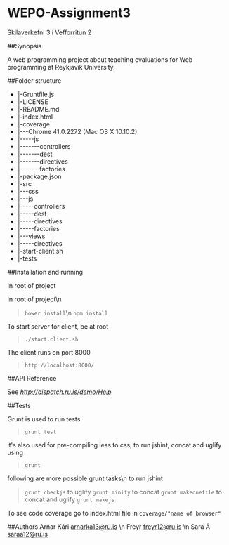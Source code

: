 # WEPO-Assignment3
Skilaverkefni 3 í Vefforritun 2

##Synopsis

A web programming project about teaching evaluations for Web programming at Reykjavik University.

##Folder structure
*   |-Gruntfile.js
*   |-LICENSE
*   |-README.md
*   |-index.html
*   |-coverage
*   |---Chrome 41.0.2272 (Mac OS X 10.10.2)
*   |-----js
*   |-------controllers
*   |-------dest
*   |-------directives
*   |-------factories
*   |-package.json
*   |-src
*   |---css
*   |---js
*   |-----controllers
*   |-----dest
*   |-----directives
*   |-----factories
*   |---views
*   |-----directives
*   |-start-client.sh
*   |-tests

##Installation and running

In root of project

In root of project\n
>`bower install`\n
>`npm install`

To start server for client, be at root

>`./start.client.sh`

The client runs on port 8000

>`http://localhost:8000/`

##API Reference

See *http://dispatch.ru.is/demo/Help*

##Tests

Grunt is used to run tests

>`grunt test`

it's also used for pre-compiling less to css, to run jshint, concat and uglify using

>`grunt`

following are more possible grunt tasks\n
to run jshint
>`grunt checkjs`
to uglify
>`grunt minify` 
to concat
>`grunt makeonefile`
to concat and uglify
>`grunt makejs` 

To see code coverage go to index.html file in `coverage/"name of browser"`

##Authors
Arnar Kári arnarka13@ru.is \n
Freyr freyr12@ru.is \n
Sara Á saraa12@ru.is
